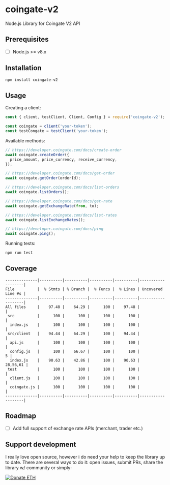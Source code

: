 # coingate-v2

Node.js Library for Coingate V2 API

## Prerequisites

- [ ] Node.js >= v8.x

## Installation

```bash
npm install coingate-v2
```

## Usage

Creating a client:

```javascript
const { client, testClient, Client, Config } = require('coingate-v2');

const coingate = client('your-token');
const testCongate = testClient('your-token');
```

Available methods:

```javascript
// https://developer.coingate.com/docs/create-order
await coingate.createOrder({
  price_amount, price_currency, receive_currency,
});

// https://developer.coingate.com/docs/get-order
await coingate.getOrder(orderId);

// https://developer.coingate.com/docs/list-orders
await coingate.listOrders();

// https://developer.coingate.com/docs/get-rate
await coingate.getExchangeRate(from, to);

// https://developer.coingate.com/docs/list-rates
await coingate.listExchangeRates();

// https://developer.coingate.com/docs/ping
await coingate.ping();
```

Running tests:

```javascript
npm run test
```

## Coverage

```
--------------|----------|----------|----------|----------|-------------------|
File          |  % Stmts | % Branch |  % Funcs |  % Lines | Uncovered Line #s |
--------------|----------|----------|----------|----------|-------------------|
All files     |    97.48 |    64.29 |      100 |    97.48 |                   |
 src          |      100 |      100 |      100 |      100 |                   |
  index.js    |      100 |      100 |      100 |      100 |                   |
 src/client   |    94.44 |    64.29 |      100 |    94.44 |                   |
  api.js      |      100 |      100 |      100 |      100 |                   |
  config.js   |      100 |    66.67 |      100 |      100 |                 5 |
  index.js    |    90.63 |    42.86 |      100 |    90.63 |          28,56,61 |
 test         |      100 |      100 |      100 |      100 |                   |
  client.js   |      100 |      100 |      100 |      100 |                   |
  coingate.js |      100 |      100 |      100 |      100 |                   |
--------------|----------|----------|----------|----------|-------------------|
```

## Roadmap

- [ ] Add full support of exchange rate APIs (merchant, trader etc.)

## Support development

I really love open source, however i do need your help to
keep the library up to date. There are several ways to do it:
open issues, submit PRs, share the library w/ community or simply-

<a href="https://etherdonation.com/d?to=0x4a1eade6b3780b50582344c162a547d04e4e8e4a" target="_blank" title="Donate ETH"><img src="https://etherdonation.com/i/btn/donate-btn.png" alt="Donate ETH"/></a>
